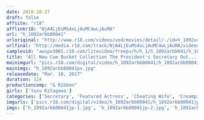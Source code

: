 ```yaml
---
date: 2018-10-27
draft: false
affsite: "r18"
afflinkr18: "NjA4LjEuMS4xLjAuMC4wLjAuMA"
url: "h_1092arbb00041"
urloriginal: "http://www.r18.com/videos/vod/movies/detail/-/id=h_1092arbb00041"
urlfinal: "http://media.r18.com/track/NjA4LjEuMS4xLjAuMC4wLjAuMA/videos/vod/movies/detail/-/id=h_1092arbb00041"
samplevid: "awspv3001.r18.com/litevideo/freepv/h/h_1/h_1092arbb041/h_1092arbb041_dmb_w.mp4"
title: "All New Cum Bucket Collection The President's Secretary Out... She's Taking Half The Day Off To Entertain A Client N/R Yuzu Kitagawa CASE 022 022"
mainimgurl: "pics.r18.com/digital/video/h_1092arbb00041/h_1092arbb00041ps.jpg"
mainimgs: "h_1092arbb00041ps.jpg"
releasedate: "Mar. 10, 2017"
duration: 124
productioncomp: "& Ribbon"
girls: ['Yuzu Kitagawa']
categories: ['Secretary', 'Featured Actress', 'Cheating Wife', 'Creampie', 'Blowjob', 'Cum Swallowing', 'Hi-Def']
imgurls: ['pics.r18.com/digital/video/h_1092arbb00041/h_1092arbb00041jp-1.jpg', 'pics.r18.com/digital/video/h_1092arbb00041/h_1092arbb00041jp-2.jpg', 'pics.r18.com/digital/video/h_1092arbb00041/h_1092arbb00041jp-3.jpg', 'pics.r18.com/digital/video/h_1092arbb00041/h_1092arbb00041jp-4.jpg', 'pics.r18.com/digital/video/h_1092arbb00041/h_1092arbb00041jp-5.jpg', 'pics.r18.com/digital/video/h_1092arbb00041/h_1092arbb00041jp-6.jpg', 'pics.r18.com/digital/video/h_1092arbb00041/h_1092arbb00041jp-7.jpg', 'pics.r18.com/digital/video/h_1092arbb00041/h_1092arbb00041jp-8.jpg', 'pics.r18.com/digital/video/h_1092arbb00041/h_1092arbb00041jp-9.jpg', 'pics.r18.com/digital/video/h_1092arbb00041/h_1092arbb00041jp-10.jpg', 'pics.r18.com/digital/video/h_1092arbb00041/h_1092arbb00041jp-11.jpg', 'pics.r18.com/digital/video/h_1092arbb00041/h_1092arbb00041jp-12.jpg', 'pics.r18.com/digital/video/h_1092arbb00041/h_1092arbb00041jp-13.jpg', 'pics.r18.com/digital/video/h_1092arbb00041/h_1092arbb00041jp-14.jpg', 'pics.r18.com/digital/video/h_1092arbb00041/h_1092arbb00041jp-15.jpg', 'pics.r18.com/digital/video/h_1092arbb00041/h_1092arbb00041jp-16.jpg', 'pics.r18.com/digital/video/h_1092arbb00041/h_1092arbb00041jp-17.jpg', 'pics.r18.com/digital/video/h_1092arbb00041/h_1092arbb00041jp-18.jpg', 'pics.r18.com/digital/video/h_1092arbb00041/h_1092arbb00041jp-19.jpg', 'pics.r18.com/digital/video/h_1092arbb00041/h_1092arbb00041jp-20.jpg']
imgs: ['h_1092arbb00041jp-1.jpg', 'h_1092arbb00041jp-2.jpg', 'h_1092arbb00041jp-3.jpg', 'h_1092arbb00041jp-4.jpg', 'h_1092arbb00041jp-5.jpg', 'h_1092arbb00041jp-6.jpg', 'h_1092arbb00041jp-7.jpg', 'h_1092arbb00041jp-8.jpg', 'h_1092arbb00041jp-9.jpg', 'h_1092arbb00041jp-10.jpg', 'h_1092arbb00041jp-11.jpg', 'h_1092arbb00041jp-12.jpg', 'h_1092arbb00041jp-13.jpg', 'h_1092arbb00041jp-14.jpg', 'h_1092arbb00041jp-15.jpg', 'h_1092arbb00041jp-16.jpg', 'h_1092arbb00041jp-17.jpg', 'h_1092arbb00041jp-18.jpg', 'h_1092arbb00041jp-19.jpg', 'h_1092arbb00041jp-20.jpg']
---
```

